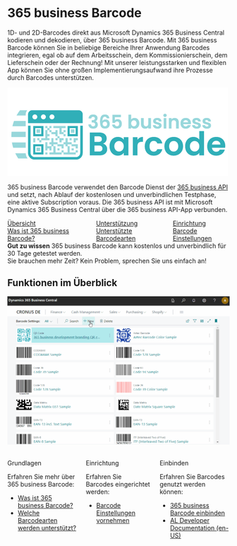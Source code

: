 # 365 business Barcode

1D- und 2D-Barcodes direkt aus Microsoft Dynamics 365 Business Central kodieren und dekodieren, über 365 business Barcode. Mit 365 business Barcode können Sie in beliebige Bereiche Ihrer Anwendung Barcodes integrieren, egal ob auf dem Arbeitsschein, dem Kommissionierschein, dem Lieferschein oder der Rechnung! Mit unserer leistungsstarken und flexiblen App können Sie ohne großen Implementierungsaufwand ihre Prozesse durch Barcodes unterstützen.

![365 business Barcode](/assets/images/365-business-barcode/logo.png)  

365 business Barcode verwendet den Barcode Dienst der [365 business API](../365-business-api/index.md) und setzt, nach Ablauf der kostenlosen und unverbindlichen Testphase, eine aktive Subscription voraus. Die 365 business API ist mit Microsoft Dynamics 365 Business Central über die 365 business API-App verbunden.

<div class="columns">
   <div>
       <a href="barcode-whatis.md">
           <div>
               <div><i class="fa-duotone fa-thin fa-map" style="--fa-secondary-color: #00b7c3"></i></div>
               <div>&Uuml;bersicht</div>
               <div>Was ist 365 business Barcode?</div>
           </div>
       </a>
   </div>
   <div>
       <a href="supported-barcodes.md">
           <div>
               <div><i class="fa-duotone fa-thin fa-qrcode" style="--fa-secondary-color: #00b7c3"></i></div>
               <div>Unterst&uuml;tzung</div>
               <div>Unterstützte Barcodearten</div>
           </div>
       </a>
   </div>
   <div>
       <a href="barcode-settings.md">
           <div>
               <div><i class="fa-duotone fa-thin fa-book-open-cover" style="--fa-secondary-color: #00b7c3"></i></div>
               <div>Einrichtung</div>
               <div>Barcode Einstellungen</div>
           </div>
       </a>
   </div>
</div>

<div class="alert alert-notice">
    <i class="fa-light fa-hand-point-up fa-lg"></i> <strong>Gut zu wissen</strong> 365 business Barcode kann kostenlos und unverbindlich für 30 Tage getestet werden.<br>Sie brauchen mehr Zeit? Kein Problem, sprechen Sie uns einfach an!
</div>

## Funktionen im Überblick

![Barcode Einstellungen](/assets/images/365-business-barcode/barcode-settings.en-US.gif)

<div class="columns" style="margin-top: 30px;">
    <div>
        <span class="columns-title">Grundlagen</span>
        <p>
            Erfahren Sie mehr über 365 business Barcode:
            <ul class="fa-ul">
                <li><span class="fa-li"><i class="fa-duotone fa-thin fa-pen-ruler" fa-lg" style="--fa-secondary-color: #00b7c3"></i></span><a href="barcode-whatis.md">Was ist 365 business Barcode?</a></li>
                <li><span class="fa-li"><i class="fa-duotone fa-thin fa-qrcode" fa-lg" style="--fa-secondary-color: #00b7c3"></i></span><a href="supported-barcodes.md">Welche Barcodearten werden unterstützt?</a></li>
            </ul>
        </p>
    </div>
    <div>
         <span class="columns-title">Einrichtung</span>
             <p>
                Erfahren Sie Barcodes eingerichtet werden:
                <ul class="fa-ul">
                    <li><span class="fa-li"><i class="fa-duotone fa-thin fa-sliders" fa-lg" style="--fa-secondary-color: #00b7c3"></i></span><a href="barcode-settings.md">Barcode Einstellungen vornehmen</a></li>
                </ul>
            </p>
    </div>
    <div>
         <span class="columns-title">Einbinden</span>
             <p>
                Erfahren Sie Barcodes genutzt werden können:
                <ul class="fa-ul">
                    <li><span class="fa-li"><i class="fa-duotone fa-thin fa-display-code" fa-lg" style="--fa-secondary-color: #00b7c3"></i></span><a href="barcode-howto.md">365 business Barcode einbinden</a></li>
                    <li><span class="fa-li"><i class="fa-duotone fa-thin fa-code" fa-lg" style="--fa-secondary-color: #00b7c3"></i></span><a href="../../al-developer/al-developer.md">AL Developer Documentation (en-US)</a></li>
                </ul>
            </p>
    </div>
</div>